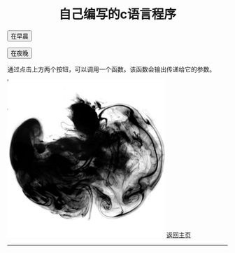 <html> 
<h1 style="text-align:center">自己编写的c语言程序</h1>
<head> 
<script type="text/javascript"> 
function myfunction(txt) 
{ 
alert(txt) 
} 
</script> 
</head> 


<body> 

<form> 
<input type="button" 
onclick="myfunction('早安！')" 
value="在早晨"> 

<input type="button" 
onclick="myfunction('晚安！')" 
value="在夜晚"> 
</form> 

<p>通过点击上方两个按钮，可以调用一个函数。该函数会输出传递给它的参数。</p>


<img src="timg5.jpeg" width="360" height="360" />
<a href="https://y85959948.github.io/test/.">返回主页</a>
  <hr />

</body> 

</html>
